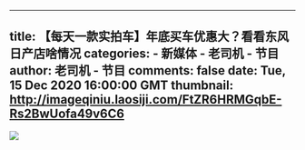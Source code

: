 
---
title: 【每天一款实拍车】年底买车优惠大？看看东风日产店啥情况
categories: 
    - 新媒体
    - 老司机 - 节目
author: 老司机 - 节目
comments: false
date: Tue, 15 Dec 2020 16:00:00 GMT
thumbnail: http://imageqiniu.laosiji.com/FtZR6HRMGqbE-Rs2BwUofa49v6C6
---

<div>   
<img src="http://imageqiniu.laosiji.com/FtZR6HRMGqbE-Rs2BwUofa49v6C6" referrerpolicy="no-referrer">  
</div>
            